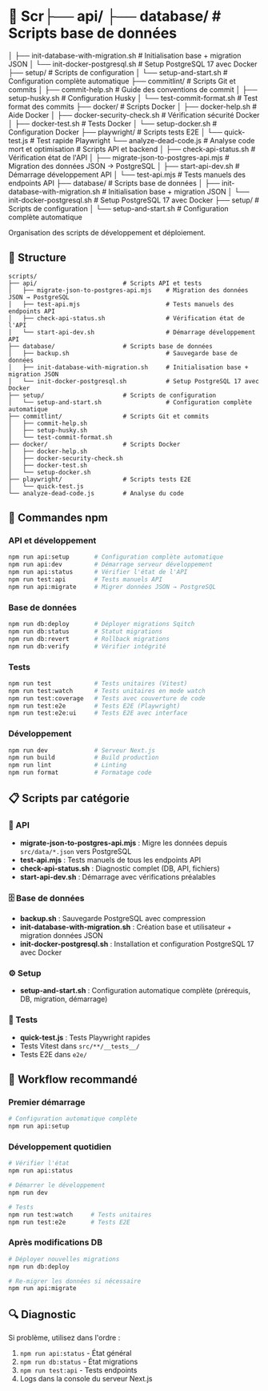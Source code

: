 # 📁 Scr├── api/ ├── database/ # Scripts base de données

│ ├── init-database-with-migration.sh # Initialisation base + migration JSON
│ └── init-docker-postgresql.sh # Setup PostgreSQL 17 avec Docker
├── setup/ # Scripts de configuration
│ └── setup-and-start.sh # Configuration complète automatique
├── commitlint/ # Scripts Git et commits
│ ├── commit-help.sh # Guide des conventions de commit
│ ├── setup-husky.sh # Configuration Husky
│ └── test-commit-format.sh # Test format des commits
├── docker/ # Scripts Docker
│ ├── docker-help.sh # Aide Docker
│ ├── docker-security-check.sh # Vérification sécurité Docker
│ ├── docker-test.sh # Tests Docker
│ └── setup-docker.sh # Configuration Docker
├── playwright/ # Scripts tests E2E
│ └── quick-test.js # Test rapide Playwright
└── analyze-dead-code.js # Analyse code mort et optimisation # Scripts API et backend
│ ├── check-api-status.sh # Vérification état de l'API
│ ├── migrate-json-to-postgres-api.mjs # Migration des données JSON → PostgreSQL
│ ├── start-api-dev.sh # Démarrage développement API
│ └── test-api.mjs # Tests manuels des endpoints API
├── database/ # Scripts base de données
│ ├── init-database-with-migration.sh # Initialisation base + migration JSON
│ └── init-docker-postgresql.sh # Setup PostgreSQL 17 avec Docker
├── setup/ # Scripts de configuration
│ └── setup-and-start.sh # Configuration complète automatique

Organisation des scripts de développement et déploiement.

## 📂 Structure

```
scripts/
├── api/                        # Scripts API et tests
│   ├── migrate-json-to-postgres-api.mjs    # Migration des données JSON → PostgreSQL
│   ├── test-api.mjs                        # Tests manuels des endpoints API
│   ├── check-api-status.sh                 # Vérification état de l'API
│   └── start-api-dev.sh                    # Démarrage développement API
├── database/                   # Scripts base de données
│   ├── backup.sh                           # Sauvegarde base de données
│   ├── init-database-with-migration.sh     # Initialisation base + migration JSON
│   └── init-docker-postgresql.sh           # Setup PostgreSQL 17 avec Docker
├── setup/                      # Scripts de configuration
│   └── setup-and-start.sh                  # Configuration complète automatique
├── commitlint/                 # Scripts Git et commits
│   ├── commit-help.sh
│   ├── setup-husky.sh
│   └── test-commit-format.sh
├── docker/                     # Scripts Docker
│   ├── docker-help.sh
│   ├── docker-security-check.sh
│   ├── docker-test.sh
│   └── setup-docker.sh
├── playwright/                 # Scripts tests E2E
│   └── quick-test.js
└── analyze-dead-code.js        # Analyse du code
```

## 🚀 Commandes npm

### API et développement

```bash
npm run api:setup       # Configuration complète automatique
npm run api:dev         # Démarrage serveur développement
npm run api:status      # Vérifier l'état de l'API
npm run test:api        # Tests manuels API
npm run api:migrate     # Migrer données JSON → PostgreSQL
```

### Base de données

```bash
npm run db:deploy       # Déployer migrations Sqitch
npm run db:status       # Statut migrations
npm run db:revert       # Rollback migrations
npm run db:verify       # Vérifier intégrité
```

### Tests

```bash
npm run test            # Tests unitaires (Vitest)
npm run test:watch      # Tests unitaires en mode watch
npm run test:coverage   # Tests avec couverture de code
npm run test:e2e        # Tests E2E (Playwright)
npm run test:e2e:ui     # Tests E2E avec interface
```

### Développement

```bash
npm run dev             # Serveur Next.js
npm run build           # Build production
npm run lint            # Linting
npm run format          # Formatage code
```

## 📋 Scripts par catégorie

### 🔧 API

- **migrate-json-to-postgres-api.mjs** : Migre les données depuis `src/data/*.json` vers PostgreSQL
- **test-api.mjs** : Tests manuels de tous les endpoints API
- **check-api-status.sh** : Diagnostic complet (DB, API, fichiers)
- **start-api-dev.sh** : Démarrage avec vérifications préalables

### 🗄️ Base de données

- **backup.sh** : Sauvegarde PostgreSQL avec compression
- **init-database-with-migration.sh** : Création base et utilisateur + migration données JSON
- **init-docker-postgresql.sh** : Installation et configuration PostgreSQL 17 avec Docker

### ⚙️ Setup

- **setup-and-start.sh** : Configuration automatique complète (prérequis, DB, migration, démarrage)

### 🧪 Tests

- **quick-test.js** : Tests Playwright rapides
- Tests Vitest dans `src/**/__tests__/`
- Tests E2E dans `e2e/`

## 🎯 Workflow recommandé

### Premier démarrage

```bash
# Configuration automatique complète
npm run api:setup
```

### Développement quotidien

```bash
# Vérifier l'état
npm run api:status

# Démarrer le développement
npm run dev

# Tests
npm run test:watch     # Tests unitaires
npm run test:e2e       # Tests E2E
```

### Après modifications DB

```bash
# Déployer nouvelles migrations
npm run db:deploy

# Re-migrer les données si nécessaire
npm run api:migrate
```

## 🔍 Diagnostic

Si problème, utilisez dans l'ordre :

1. `npm run api:status` - État général
2. `npm run db:status` - État migrations
3. `npm run test:api` - Tests endpoints
4. Logs dans la console du serveur Next.js
